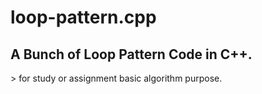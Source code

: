 # loop-pattern.cpp
<h2>A Bunch of Loop Pattern Code in C++.</h2>
> for study or assignment basic algorithm purpose.
